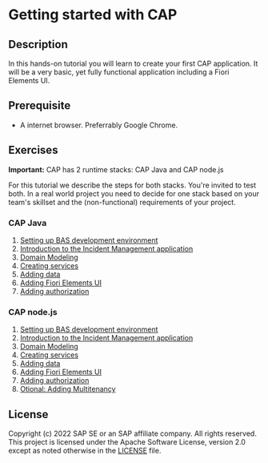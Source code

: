 # Getting started with CAP 

## Description

In this hands-on tutorial you will learn to create your first CAP application. It will be a very basic, yet fully functional application including a Fiori Elements UI.

## Prerequisite

- A internet browser. Preferrably Google Chrome. 

## Exercises

**Important:** CAP has 2 runtime stacks: CAP Java and CAP node.js

For this tutorial we describe the steps for both stacks. You're invited to test both. In a real world project you need to decide for one stack based on your team's skillset and the (non-functional) requirements of your project.

### CAP Java

1. [Setting up BAS development environment](exercises/01_java_setting_up_bas_dev_environment.md)
2. [Introduction to the Incident Management application](exercises/02_java_introduction_to_incident_management_application.md)
3. [Domain Modeling](exercises/03_java_domain_modeling.md)
4. [Creating services](exercises/04_java_creating_services.md)
5. [Adding data](exercises/05_java_adding_data.md)
6. [Adding Fiori Elements UI](exercises/06_java_adding_fiori_elements.md)
7. [Adding authorization](exercises/07_java_adding_authorization.md)

### CAP node.js

1. [Setting up BAS development environment](exercises/01_node_setting_up_bas_dev_environment.md)
2. [Introduction to the Incident Management application](exercises/02_node_introduction_to_incident_management_application.md)
3. [Domain Modeling](exercises/03_node_domain_modeling.md)
4. [Creating services](exercises/04_node_creating_services.md)
5. [Adding data](exercises/05_node_adding_data.md)
6. [Adding Fiori Elements UI](exercises/06_node_adding_fiori_elements.md)
7. [Adding authorization](exercises/07_node_adding_authorization.md)
8. [Otional: Adding Multitenancy](exercises/08_node_optional_add_multitenancy.md)


<!-- />
Comments
<!-->

## License

Copyright (c) 2022 SAP SE or an SAP affiliate company. All rights reserved. This project is licensed under the Apache Software License, version 2.0 except as noted otherwise in the [LICENSE](LICENSES/Apache-2.0.txt) file.
